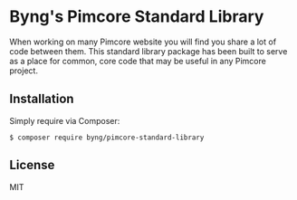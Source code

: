 Byng's Pimcore Standard Library
===============================

When working on many Pimcore website you will find you share a lot of code between them. This
standard library package has been built to serve as a place for common, core code that may be useful
in any Pimcore project.

Installation
------------

Simply require via Composer:

```
$ composer require byng/pimcore-standard-library
```

License
-------

MIT
